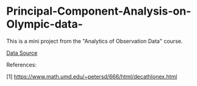 # Principal-Component-Analysis-on-Olympic-data-
This is a mini project from the "Analytics of Observation Data" course.

[Data Source](https://www.key2stats.com/data-set/view/932)

References:

[1] https://www.math.umd.edu/~petersd/666/html/decathlonex.html
